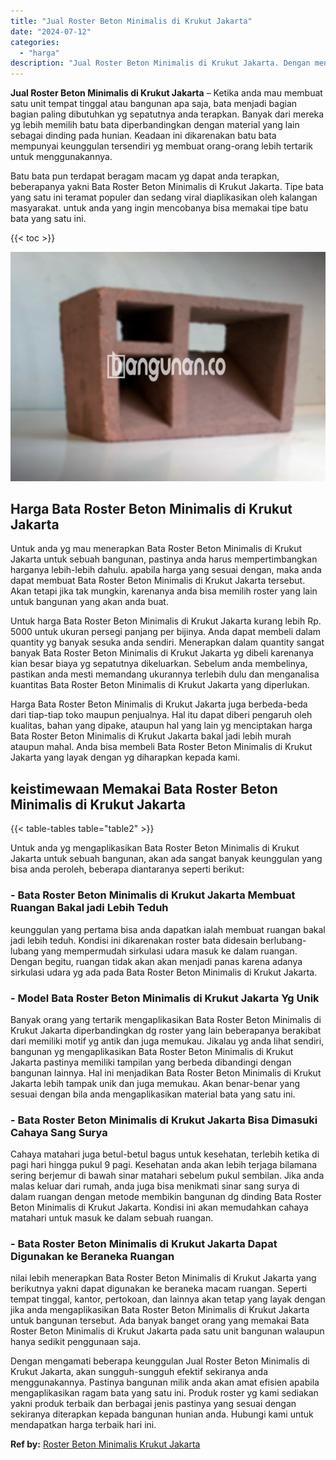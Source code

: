 ```yaml
---
title: "Jual Roster Beton Minimalis di Krukut Jakarta"
date: "2024-07-12"
categories: 
  - "harga"
description: "Jual Roster Beton Minimalis di Krukut Jakarta. Dengan mengamati beberapa keunggulan Jual Roster Beton Minimalis di Krukut Jakarta, akan sungguh-sungguh efekt..."
---
```


**Jual Roster Beton Minimalis di Krukut Jakarta** – Ketika anda mau membuat satu unit tempat tinggal atau bangunan apa saja, bata menjadi bagian bagian paling dibutuhkan yg sepatutnya anda terapkan. Banyak dari mereka yg lebih memilih batu bata diperbandingkan dengan material yang lain sebagai dinding pada hunian. Keadaan ini dikarenakan batu bata mempunyai keunggulan tersendiri yg membuat orang-orang lebih tertarik untuk menggunakannya.

Batu bata pun terdapat beragam macam yg dapat anda terapkan, beberapanya yakni Bata Roster Beton Minimalis di Krukut Jakarta. Tipe bata yang satu ini teramat populer dan sedang viral diaplikasikan oleh kalangan masyarakat. untuk anda yang ingin mencobanya bisa memakai tipe batu bata yang satu ini.

{{< toc >}}

![Jual Roster Beton Minimalis di Krukut Jakarta](/images/bata-roster-minimalis-35.png)

## Harga Bata Roster Beton Minimalis di Krukut Jakarta

Untuk anda yg mau menerapkan Bata Roster Beton Minimalis di Krukut Jakarta untuk sebuah bangunan, pastinya anda harus mempertimbangkan harganya lebih-lebih dahulu. apabila harga yang sesuai dengan, maka anda dapat membuat Bata Roster Beton Minimalis di Krukut Jakarta tersebut. Akan tetapi jika tak mungkin, karenanya anda bisa memilih roster yang lain untuk bangunan yang akan anda buat.

Untuk harga Bata Roster Beton Minimalis di Krukut Jakarta kurang lebih Rp. 5000 untuk ukuran persegi panjang per bijinya. Anda dapat membeli dalam quantity yg banyak sesuka anda sendiri. Menerapkan dalam quantity sangat banyak Bata Roster Beton Minimalis di Krukut Jakarta yg dibeli karenanya kian besar biaya yg sepatutnya dikeluarkan. Sebelum anda membelinya, pastikan anda mesti memandang ukurannya terlebih dulu dan menganalisa kuantitas Bata Roster Beton Minimalis di Krukut Jakarta yang diperlukan.

Harga Bata Roster Beton Minimalis di Krukut Jakarta juga berbeda-beda dari tiap-tiap toko maupun penjualnya. Hal itu dapat diberi pengaruh oleh kualitas, bahan yang dipake, ataupun hal yang lain yg menciptakan harga Bata Roster Beton Minimalis di Krukut Jakarta bakal jadi lebih murah ataupun mahal. Anda bisa membeli Bata Roster Beton Minimalis di Krukut Jakarta yang layak dengan yg diharapkan kepada kami.

## keistimewaan Memakai Bata Roster Beton Minimalis di Krukut Jakarta

{{< table-tables table="table2" >}}

Untuk anda yg mengaplikasikan Bata Roster Beton Minimalis di Krukut Jakarta untuk sebuah bangunan, akan ada sangat banyak keunggulan yang bisa anda peroleh, beberapa diantaranya seperti berikut:

### \- Bata Roster Beton Minimalis di Krukut Jakarta Membuat Ruangan Bakal jadi Lebih Teduh

keunggulan yang pertama bisa anda dapatkan ialah membuat ruangan bakal jadi lebih teduh. Kondisi ini dikarenakan roster bata didesain berlubang-lubang yang mempermudah sirkulasi udara masuk ke dalam ruangan. Dengan begitu, ruangan tidak akan akan menjadi panas karena adanya sirkulasi udara yg ada pada Bata Roster Beton Minimalis di Krukut Jakarta.

### \- Model Bata Roster Beton Minimalis di Krukut Jakarta Yg Unik

Banyak orang yang tertarik mengaplikasikan Bata Roster Beton Minimalis di Krukut Jakarta diperbandingkan dg roster yang lain beberapanya berakibat dari memiliki motif yg antik dan juga memukau. Jikalau yg anda lihat sendiri, bangunan yg mengaplikasikan Bata Roster Beton Minimalis di Krukut Jakarta pastinya memiliki tampilan yang berbeda dibandingi dengan bangunan lainnya. Hal ini menjadikan Bata Roster Beton Minimalis di Krukut Jakarta lebih tampak unik dan juga memukau. Akan benar-benar yang sesuai dengan bila anda mengaplikasikan material bata yang satu ini.

### \- Bata Roster Beton Minimalis di Krukut Jakarta Bisa Dimasuki Cahaya Sang Surya

Cahaya matahari juga betul-betul bagus untuk kesehatan, terlebih ketika di pagi hari hingga pukul 9 pagi. Kesehatan anda akan lebih terjaga bilamana sering berjemur di bawah sinar matahari sebelum pukul sembilan. Jika anda malas keluar dari rumah, anda juga bisa menikmati sinar sang surya di dalam ruangan dengan metode membikin bangunan dg dinding Bata Roster Beton Minimalis di Krukut Jakarta. Kondisi ini akan memudahkan cahaya matahari untuk masuk ke dalam sebuah ruangan.

### \- Bata Roster Beton Minimalis di Krukut Jakarta Dapat Digunakan ke Beraneka Ruangan

nilai lebih menerapkan Bata Roster Beton Minimalis di Krukut Jakarta yang berikutnya yakni dapat digunakan ke beraneka macam ruangan. Seperti tempat tinggal, kantor, pertokoan, dan lainnya akan tetap yang layak dengan jika anda mengaplikasikan Bata Roster Beton Minimalis di Krukut Jakarta untuk bangunan tersebut. Ada banyak banget orang yang memakai Bata Roster Beton Minimalis di Krukut Jakarta pada satu unit bangunan walaupun hanya sedikit penggunaan saja.

Dengan mengamati beberapa keunggulan Jual Roster Beton Minimalis di Krukut Jakarta, akan sungguh-sungguh efektif sekiranya anda menggunakannya. Pastinya bangunan milik anda akan amat efisien apabila mengaplikasikan ragam bata yang satu ini. Produk roster yg kami sediakan yakni produk terbaik dan berbagai jenis pastinya yang sesuai dengan sekiranya diterapkan kepada bangunan hunian anda. Hubungi kami untuk mendapatkan harga terbaik hari ini.

**Ref by:** [Roster Beton Minimalis Krukut Jakarta](https://id.wikipedia.org/wiki/Roster)
